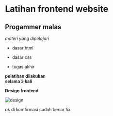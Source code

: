 # Latihan frontend website

Progammer malas
--

*materi yang dipelajari*

- dasar html

- dasar css

- tugas akhir

**pelatihan dilakukan<br>
selama 3 kali**

**Design frontend**

![design](front_end1/REFERENSI_WEBSITE.jpg)

ok di komfirmasi sudah benar fix
